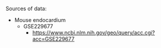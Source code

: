 Sources of data:
- Mouse endocardium
  - GSE229677
    - https://www.ncbi.nlm.nih.gov/geo/query/acc.cgi?acc=GSE229677